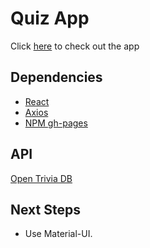 
# Quiz App

Click [here](https://ioannis-sporidis.github.io/ra-hacker-news/) to check out the app

## Dependencies

- [React](https://reactjs.org/)
- [Axios](https://www.npmjs.com/package/axios)
- [NPM gh-pages](https://www.npmjs.com/package/gh-pages)

## API
[Open Trivia DB](https://opentdb.com/)

## Next Steps
- Use Material-UI.
